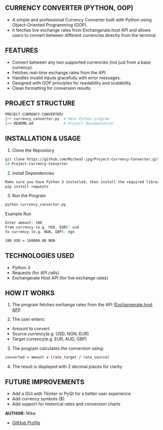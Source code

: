 ## CURRENCY CONVERTER (PYTHON, OOP)
-   A simple and professional Currency Converter built with Python using Object-Oriented Programming (OOP).
-   It fetches live exchange rates from Exchangerate.host API and allows users to convert between different currencies directly from the terminal.

## FEATURES
- Convert between any two supported currencies (not just from a base currency).
- Fetches real-time exchange rates from the API.
- Handles invalid inputs gracefully with error messages.
- Designed with OOP principles for readability and scalability.
- Clean formatting for conversion results.

## PROJECT STRUCTURE
```bash
PROJECT-CURRENCY-CONVERTER/
│── currency_converter.py  # Main Python program
│── README.md              # Project documentation
```          

## INSTALLATION & USAGE
1. Clone the Repository
```bash
git clone https://github.com/Micheal-jpg/Project-Currency-Converter.git 
cd Project-Currency-Converter
```

2. Install Dependencies
```bash
Make sure you have Python 3 installed, then install the required library:
pip install requests
```

3. Run the Program
```bash
python currency_converter.py
```
Example Run
```bash
Enter amount: 100
From currency (e.g. USD, EUR): usd
To currency (e.g. NGN, GBP): ngn

100 USD = 160000.00 NGN
```

## TECHNOLOGIES USED
- Python 3
- Requests (for API calls)
- Exchangerate Host API (for live exchange rates)



## HOW IT WORKS
1. The program fetches exchange rates from the API
([Exchangerate.host API](https://open.er-api.com/v6/latest/USD))

2. The user enters:
- Amount to convert
- Source currency(e.g. USD, NGN, EUR)
- Target currency(e.g. EUR, AUD, GBP)

3. The program calculates the conversion using:
```bash
converted = amount x (rate_target / rate_source)
```

4. The result is displayed with 2 decimal places for clarity

## FUTURE IMPROVEMENTS
- Add a GUI with Tkinter or PyQt for a better user experience
- Add currency symbols ($).
- Add support for historical rates and conversion charts


**AUTHOR:** Mike
- [GitHub Profile](https://github.com/Micheal-jpg)